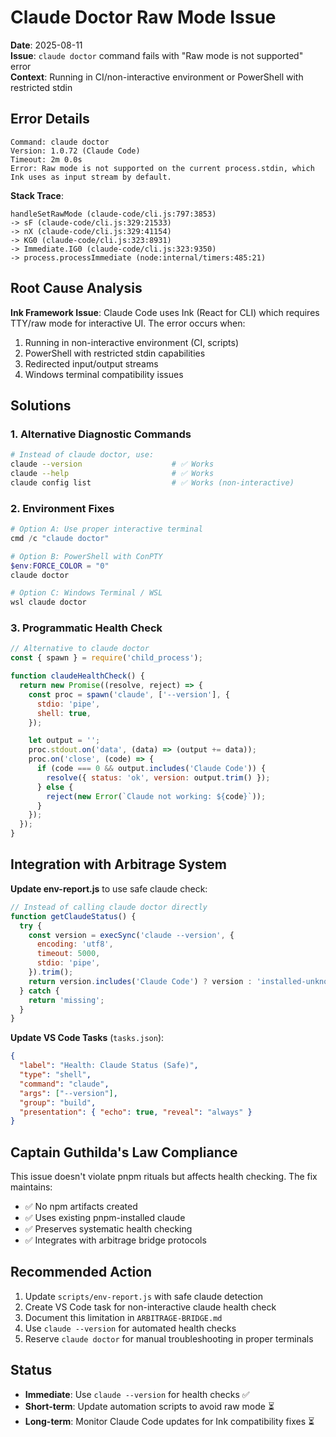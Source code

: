# Claude Doctor Raw Mode Issue

**Date**: 2025-08-11  
**Issue**: `claude doctor` command fails with "Raw mode is not supported" error  
**Context**: Running in CI/non-interactive environment or PowerShell with restricted stdin

## Error Details

```
Command: claude doctor
Version: 1.0.72 (Claude Code)
Timeout: 2m 0.0s
Error: Raw mode is not supported on the current process.stdin, which Ink uses as input stream by default.
```

**Stack Trace**:

```
handleSetRawMode (claude-code/cli.js:797:3853)
-> sF (claude-code/cli.js:329:21533)
-> nX (claude-code/cli.js:329:41154)
-> KG0 (claude-code/cli.js:323:8931)
-> Immediate.IG0 (claude-code/cli.js:323:9350)
-> process.processImmediate (node:internal/timers:485:21)
```

## Root Cause Analysis

**Ink Framework Issue**: Claude Code uses Ink (React for CLI) which requires TTY/raw mode for interactive UI. The error occurs when:

1. Running in non-interactive environment (CI, scripts)
2. PowerShell with restricted stdin capabilities
3. Redirected input/output streams
4. Windows terminal compatibility issues

## Solutions

### 1. Alternative Diagnostic Commands

```bash
# Instead of claude doctor, use:
claude --version                    # ✅ Works
claude --help                       # ✅ Works
claude config list                  # ✅ Works (non-interactive)
```

### 2. Environment Fixes

```powershell
# Option A: Use proper interactive terminal
cmd /c "claude doctor"

# Option B: PowerShell with ConPTY
$env:FORCE_COLOR = "0"
claude doctor

# Option C: Windows Terminal / WSL
wsl claude doctor
```

### 3. Programmatic Health Check

```javascript
// Alternative to claude doctor
const { spawn } = require('child_process');

function claudeHealthCheck() {
  return new Promise((resolve, reject) => {
    const proc = spawn('claude', ['--version'], {
      stdio: 'pipe',
      shell: true,
    });

    let output = '';
    proc.stdout.on('data', (data) => (output += data));
    proc.on('close', (code) => {
      if (code === 0 && output.includes('Claude Code')) {
        resolve({ status: 'ok', version: output.trim() });
      } else {
        reject(new Error(`Claude not working: ${code}`));
      }
    });
  });
}
```

## Integration with Arbitrage System

**Update env-report.js** to use safe claude check:

```javascript
// Instead of calling claude doctor directly
function getClaudeStatus() {
  try {
    const version = execSync('claude --version', {
      encoding: 'utf8',
      timeout: 5000,
      stdio: 'pipe',
    }).trim();
    return version.includes('Claude Code') ? version : 'installed-unknown';
  } catch {
    return 'missing';
  }
}
```

**Update VS Code Tasks** (`tasks.json`):

```json
{
  "label": "Health: Claude Status (Safe)",
  "type": "shell",
  "command": "claude",
  "args": ["--version"],
  "group": "build",
  "presentation": { "echo": true, "reveal": "always" }
}
```

## Captain Guthilda's Law Compliance

This issue doesn't violate pnpm rituals but affects health checking. The fix maintains:

- ✅ No npm artifacts created
- ✅ Uses existing pnpm-installed claude
- ✅ Preserves systematic health checking
- ✅ Integrates with arbitrage bridge protocols

## Recommended Action

1. Update `scripts/env-report.js` with safe claude detection
2. Create VS Code task for non-interactive claude health check
3. Document this limitation in `ARBITRAGE-BRIDGE.md`
4. Use `claude --version` for automated health checks
5. Reserve `claude doctor` for manual troubleshooting in proper terminals

## Status

- **Immediate**: Use `claude --version` for health checks ✅
- **Short-term**: Update automation scripts to avoid raw mode ⏳
- **Long-term**: Monitor Claude Code updates for Ink compatibility fixes ⏳

